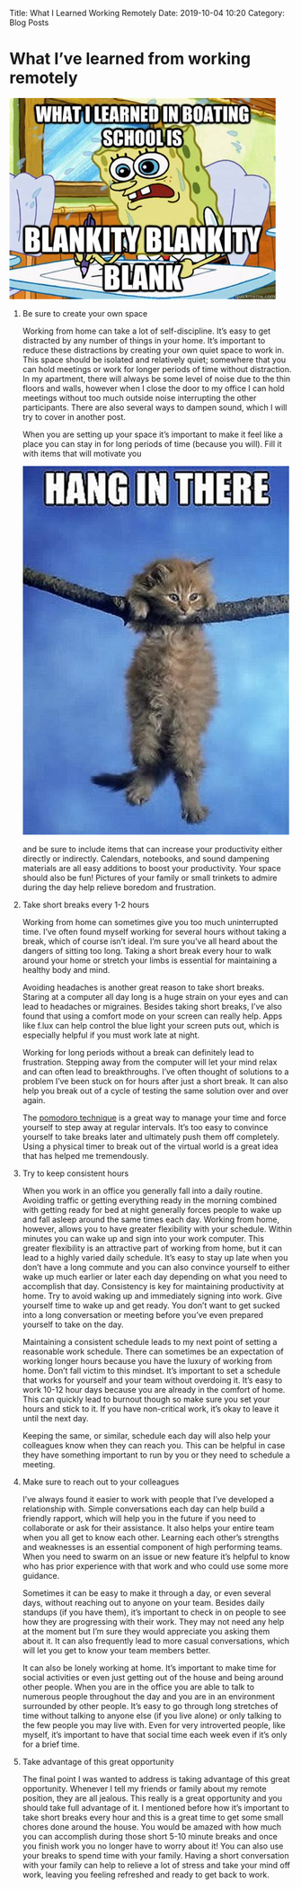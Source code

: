 Title: What I Learned Working Remotely
Date: 2019-10-04 10:20
Category: Blog Posts

# What I’ve learned from working remotely

![What I Learned In Boating School](./images/WhatILearnedInBoatingSchool.jpg "What I Learned In Boating School")

1. Be sure to create your own space

   Working from home can take a lot of self-discipline. It’s easy to get distracted by any number of things in your home. It’s important to reduce these distractions by creating your own quiet space to work in. This space should be isolated and relatively quiet; somewhere that you can hold meetings or work for longer periods of time without distraction. In my apartment, there will always be some level of noise due to the thin floors and walls, however when I close the door to my office I can hold meetings without too much outside noise interrupting the other participants. There are also several ways to dampen sound, which I will try to cover in another post.

   When you are setting up your space it’s important to make it feel like a place you can stay in for long periods of time (because you will). Fill it with items that will motivate you

   ![Hang In There](./images/HangInThere.jpg "Hang In There")

   and be sure to include items that can increase your productivity either directly or indirectly. Calendars, notebooks, and sound dampening materials are all easy additions to boost your productivity. Your space should also be fun! Pictures of your family or small trinkets to admire during the day help relieve boredom and frustration.

2. Take short breaks every 1-2 hours

   Working from home can sometimes give you too much uninterrupted time. I’ve often found myself working for several hours without taking a break, which of course isn’t ideal. I’m sure you’ve all heard about the dangers of sitting too long. Taking a short break every hour to walk around your home or stretch your limbs is essential for maintaining a healthy body and mind.

   Avoiding headaches is another great reason to take short breaks. Staring at a computer all day long is a huge strain on your eyes and can lead to headaches or migraines. Besides taking short breaks, I’ve also found that using a comfort mode on your screen can really help. Apps like f.lux can help control the blue light your screen puts out, which is especially helpful if you must work late at night.

   Working for long periods without a break can definitely lead to frustration. Stepping away from the computer will let your mind relax and can often lead to breakthroughs. I’ve often thought of solutions to a problem I’ve been stuck on for hours after just a short break. It can also help you break out of a cycle of testing the same solution over and over again.

   The [pomodoro technique](https://francescocirillo.com/pages/pomodoro-technique "pomodoro technique") is a great way to manage your time and force yourself to step away at regular intervals. It’s too easy to convince yourself to take breaks later and ultimately push them off completely. Using a physical timer to break out of the virtual world is a great idea that has helped me tremendously.

3. Try to keep consistent hours

   When you work in an office you generally fall into a daily routine. Avoiding traffic or getting everything ready in the morning combined with getting ready for bed at night generally forces people to wake up and fall asleep around the same times each day. Working from home, however, allows you to have greater flexibility with your schedule. Within minutes you can wake up and sign into your work computer. This greater flexibility is an attractive part of working from home, but it can lead to a highly varied daily schedule. It’s easy to stay up late when you don’t have a long commute and you can also convince yourself to either wake up much earlier or later each day depending on what you need to accomplish that day. Consistency is key for maintaining productivity at home. Try to avoid waking up and immediately signing into work. Give yourself time to wake up and get ready. You don’t want to get sucked into a long conversation or meeting before you’ve even prepared yourself to take on the day.

   Maintaining a consistent schedule leads to my next point of setting a reasonable work schedule. There can sometimes be an expectation of working longer hours because you have the luxury of working from home. Don’t fall victim to this mindset. It’s important to set a schedule that works for yourself and your team without overdoing it. It’s easy to work 10-12 hour days because you are already in the comfort of home. This can quickly lead to burnout though so make sure you set your hours and stick to it. If you have non-critical work, it’s okay to leave it until the next day.

   Keeping the same, or similar, schedule each day will also help your colleagues know when they can reach you. This can be helpful in case they have something important to run by you or they need to schedule a meeting.

4. Make sure to reach out to your colleagues

   I’ve always found it easier to work with people that I’ve developed a relationship with. Simple conversations each day can help build a friendly rapport, which will help you in the future if you need to collaborate or ask for their assistance. It also helps your entire team when you all get to know each other. Learning each other’s strengths and weaknesses is an essential component of high performing teams. When you need to swarm on an issue or new feature it’s helpful to know who has prior experience with that work and who could use some more guidance.

   Sometimes it can be easy to make it through a day, or even several days, without reaching out to anyone on your team. Besides daily standups (if you have them), it’s important to check in on people to see how they are progressing with their work. They may not need any help at the moment but I’m sure they would appreciate you asking them about it. It can also frequently lead to more casual conversations, which will let you get to know your team members better.

   It can also be lonely working at home. It’s important to make time for social activities or even just getting out of the house and being around other people. When you are in the office you are able to talk to numerous people throughout the day and you are in an environment surrounded by other people. It’s easy to go through long stretches of time without talking to anyone else (if you live alone) or only talking to the few people you may live with. Even for very introverted people, like myself, it’s important to have that social time each week even if it’s only for a brief time.

5. Take advantage of this great opportunity

   The final point I was wanted to address is taking advantage of this great opportunity. Whenever I tell my friends or family about my remote position, they are all jealous. This really is a great opportunity and you should take full advantage of it. I mentioned before how it’s important to take short breaks every hour and this is a great time to get some small chores done around the house. You would be amazed with how much you can accomplish during those short 5-10 minute breaks and once you finish work you no longer have to worry about it! You can also use your breaks to spend time with your family. Having a short conversation with your family can help to relieve a lot of stress and take your mind off work, leaving you feeling refreshed and ready to get back to work.
